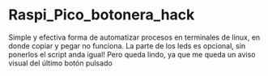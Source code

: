 # Raspi_Pico_botonera_hack
Simple y efectiva forma de automatizar procesos en terminales de linux, en donde copiar y pegar no funciona. La parte de los leds es opcional, sin ponerlos el script anda igual! Pero queda lindo, ya que me queda un aviso visual del último botón pulsado
